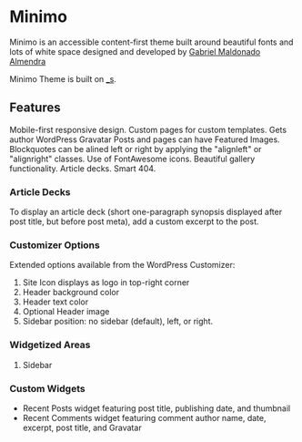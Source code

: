 # Minimo
Minimo is an accessible content-first theme built around beautiful fonts and lots of white space designed and developed by [Gabriel Maldonado Almendra](http://almondwp.com)

Minimo Theme is built on [_s](http://underscores.me).

## Features
Mobile-first responsive design.
Custom pages for custom templates.
Gets author WordPress Gravatar
Posts and pages can have Featured Images.
Blockquotes can be alined left or right by applying the "alignleft" or "alignright" classes.
Use of FontAwesome icons.
Beautiful gallery functionality.
Article decks.
Smart 404.

### Article Decks
To display an article deck (short one-paragraph synopsis displayed after post title, but before post meta), add a custom excerpt to the post.

### Customizer Options
Extended options available from the WordPress Customizer:

1. Site Icon displays as logo in top-right corner
2. Header background color
3. Header text color
4. Optional Header image
5. Sidebar position: no sidebar (default), left, or right.


### Widgetized Areas
1. Sidebar

### Custom Widgets
- Recent Posts widget featuring post title, publishing date, and thumbnail
- Recent Comments widget featuring comment author name, date, excerpt, post title, and Gravatar
